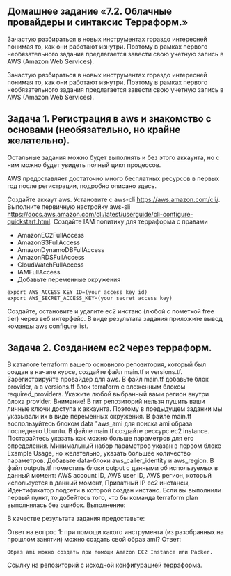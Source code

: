 ## Домашнее задание «7.2. Облачные провайдеры и синтаксис Терраформ.»
Зачастую разбираться в новых инструментах гораздо интересней понимая то, как они работают изнутри. Поэтому в рамках первого необязательного задания предлагается завести свою учетную запись в AWS (Amazon Web Services).

Зачастую разбираться в новых инструментах гораздо интересней понимая то, как они работают изнутри. Поэтому в рамках первого необязательного задания предлагается завести свою учетную запись в AWS (Amazon Web Services).

## Задача 1. Регистрация в aws и знакомство с основами (необязательно, но крайне желательно).
Остальные задания можно будет выполнять и без этого аккаунта, но с ним можно будет увидеть полный цикл процессов.

AWS предоставляет достаточно много бесплатных ресурсов в первых год после регистрации, подробно описано здесь.

Создайте аккаут aws.
Установите c aws-cli https://aws.amazon.com/cli/.
Выполните первичную настройку aws-sli https://docs.aws.amazon.com/cli/latest/userguide/cli-configure-quickstart.html.
Создайте IAM политику для терраформа c правами
- AmazonEC2FullAccess
- AmazonS3FullAccess
- AmazonDynamoDBFullAccess
- AmazonRDSFullAccess
- CloudWatchFullAccess
- IAMFullAccess
- Добавьте переменные окружения

```
export AWS_ACCESS_KEY_ID=(your access key id)
export AWS_SECRET_ACCESS_KEY=(your secret access key)
```
Создайте, остановите и удалите ec2 инстанс (любой с пометкой free tier) через веб интерфейс.
В виде результата задания приложите вывод команды aws configure list.
## Задача 2. Созданием ec2 через терраформ.
В каталоге terraform вашего основного репозитория, который был создан в начале курсе, создайте файл main.tf и versions.tf.
Зарегистрируйте провайдер для aws. В файл main.tf добавьте блок provider, а в versions.tf блок terraform с вложенным блоком required_providers. Укажите любой выбранный вами регион внутри блока provider.
Внимание! В гит репозиторий нельзя пушить ваши личные ключи доступа к аккаунта. Поэтому в предыдущем задании мы указывали их в виде переменных окружения.
В файле main.tf воспользуйтесь блоком data "aws_ami для поиска ami образа последнего Ubuntu.
В файле main.tf создайте рессурс ec2 instance. Постарайтесь указать как можно больше параметров для его определения. Минимальный набор параметров указан в первом блоке Example Usage, но желательно, указать большее количество параметров.
Добавьте data-блоки aws_caller_identity и aws_region.
В файл outputs.tf поместить блоки output с данными об используемых в данный момент:
AWS account ID,
AWS user ID,
AWS регион, который используется в данный момент,
Приватный IP ec2 инстансы,
Идентификатор подсети в которой создан инстанс.
Если вы выполнили первый пункт, то добейтесь того, что бы команда terraform plan выполнялась без ошибок.
Выполнение:

В качестве результата задания предоставьте:

Ответ на вопрос 1: при помощи какого инструмента (из разобранных на прошлом занятии) можно создать свой образ ami?
Ответ:
```
Образ ami можно создать при помощи Amazon EC2 Instance или Packer.
```
Ссылку на репозиторий с исходной конфигурацией терраформа.
